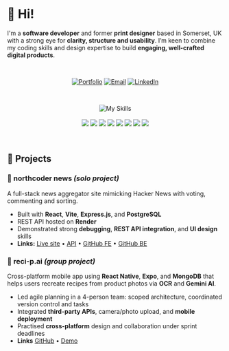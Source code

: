 # 👋 Hi!

I'm a **software developer** and former **print designer** based in Somerset, UK with a strong eye for **clarity, structure and usability**. I’m keen to combine my coding skills and design expertise to build **engaging, well-crafted digital products**.

<div>&nbsp;</div>

<div align="center">

[![Portfolio](https://img.shields.io/badge/Portfolio-simonbusby.netlify.app-FFD700?style=flat&logo=personalwebsite&logoColor=black)](https://simonbusby.netlify.app/)
[![Email](https://img.shields.io/badge/-simon.busby@gmail.com-D14836?style=flat&logo=gmail&logoColor=white)](mailto:simon.busby@gmail.com)
[![LinkedIn](https://img.shields.io/badge/LinkedIn-simon--busby--frome-0077B5?style=flat&logo=linkedin&logoColor=white)](https://www.linkedin.com/in/simon-busby-frome)
</div>

<div>&nbsp;</div>

<div align="center">

![My Skills](https://skillicons.dev/icons?i=js,react,next,nodejs,express,vite,tailwind,figma,postgres,mongodb,jest,github,netlify,supabase)  
<br>
<img src="https://img.shields.io/badge/React_Native-61DAFB?style=flat&logo=react&logoColor=black" />
<img src="https://img.shields.io/badge/Expo-000020?style=flat&logo=expo&logoColor=white" />
<img src="https://img.shields.io/badge/Render-00979D?style=flat&logo=render&logoColor=white" />
<img src="https://img.shields.io/badge/REST_API-ff6f61?style=flat" />
<img src="https://img.shields.io/badge/MVC-007ACC?style=flat" />
<img src="https://img.shields.io/badge/TDD-5c2d91?style=flat&logo=testinglibrary&logoColor=white" />
<img src="https://img.shields.io/badge/Supertest-6c757d?style=flat" />
<img src="https://img.shields.io/badge/Gemini_API-4285F4?style=flat&logo=google&logoColor=white" />

</div>
<div>&nbsp;</div>

## 📂 Projects

### 🔗 northcoder news *(solo project)*  
A full-stack news aggregator site mimicking Hacker News with voting, commenting and sorting.

- Built with **React**, **Vite**, **Express.js**, and **PostgreSQL**
- REST API hosted on **Render**
- Demonstrated strong **debugging**, **REST API integration**, and **UI design** skills  
- **Links:** [Live site](https://nc-news-sgtb.netlify.app) • [API](https://nc-news-3jz4.onrender.com) • [GitHub FE](https://github.com/bluesky2006/nc-news) • [GitHub BE](https://github.com/bluesky2006/nc-news-be)

### 🤖 reci-p.ai *(group project)*  
Cross-platform mobile app using **React Native**, **Expo**, and **MongoDB** that helps users recreate recipes from product photos via **OCR** and **Gemini AI**.

- Led agile planning in a 4-person team: scoped architecture, coordinated version control and tasks
- Integrated **third-party APIs**, camera/photo upload, and **mobile deployment**
- Practised **cross-platform** design and collaboration under sprint deadlines
- **Links** [GitHub](https://github.com/bluesky2006/reci-p.ai) • [Demo](https://www.northcoders.com/blog/reci-p-ai/e)
